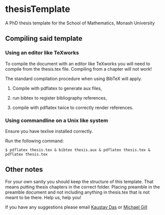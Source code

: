 # thesisTemplate

A PhD thesis template for the School of Mathematics, Monash University 

## Compiling said template

### Using an editor like TeXworks

To compile the document with an editor like TeXworks you will need to compile from the thesis.tex file. Compiling from a chapter will not work!

The standard compilation procedure when using BibTeX will apply.

1) Compile with pdflatex to generate aux files,

2) run bibtex to register bibliography references,

3) compile with pdflatex twice to correctly render references.

### Using commandline on a Unix like system

Ensure you have texlive installed correctly.

Run the following command:

```
$ pdflatex thesis.tex & bibtex thesis.aux & pdflatex thesis.tex & pdflatex thesis.tex
```

## Other notes

For your own sanity you should keep the structure of this template. That means putting thesis chapters in the correct folder. Placing preamble in the preamble document and not including anything in thesis.tex that is not meant to be there. Help us, help you!

If you have any suggestions please email [Kaustav Das](mailto:kautav.das@monash.edu) or [Michael Gill](mailto:michael.gill@monash.edu)

